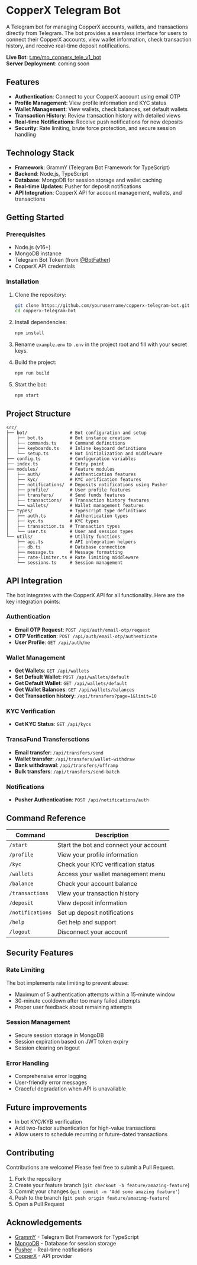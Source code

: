 # CopperX Telegram Bot

A Telegram bot for managing CopperX accounts, wallets, and transactions directly from Telegram. The bot provides a seamless interface for users to connect their CopperX accounts, view wallet information, check transaction history, and receive real-time deposit notifications.

**Live Bot**: [t.me/mo_copperx_tele_v1_bot](https://t.me/mo_copperx_tele_v1_bot)  
**Server Deployment**: coming soon

## Features

- **Authentication**: Connect to your CopperX account using email OTP
- **Profile Management**: View profile information and KYC status
- **Wallet Management**: View wallets, check balances, set default wallets
- **Transaction History**: Review transaction history with detailed views
- **Real-time Notifications**: Receive push notifications for new deposits
- **Security**: Rate limiting, brute force protection, and secure session handling

## Technology Stack

- **Framework**: GrammY (Telegram Bot Framework for TypeScript)
- **Backend**: Node.js, TypeScript
- **Database**: MongoDB for session storage and wallet caching
- **Real-time Updates**: Pusher for deposit notifications
- **API Integration**: CopperX API for account management, wallets, and transactions

## Getting Started

### Prerequisites

- Node.js (v16+)
- MongoDB instance
- Telegram Bot Token (from [@BotFather](https://t.me/BotFather))
- CopperX API credentials

### Installation

1. Clone the repository:
   ```bash
   git clone https://github.com/yourusername/copperx-telegram-bot.git
   cd copperx-telegram-bot
   ```

2. Install dependencies:
   ```bash
   npm install
   ```

3. Rename `example.env` to `.env` in the project root and fill with your secret keys.

4. Build the project:
   ```bash
   npm run build
   ```

5. Start the bot:
   ```bash
   npm start
   ```

## Project Structure

```
src/
├── bot/                # Bot configuration and setup
│   ├── bot.ts          # Bot instance creation
│   ├── commands.ts     # Command definitions
│   ├── keyboards.ts    # Inline keyboard definitions
│   └── setup.ts        # Bot initialization and middleware
├── config.ts           # Configuration variables
├── index.ts            # Entry point
├── modules/            # Feature modules
│   ├── auth/           # Authentication features
│   ├── kyc/            # KYC verification features
│   ├── notifications/  # Deposits notifications using Pusher
│   ├── profile/        # User profile features
│   ├── transfers/      # Send funds features
│   ├── transactions/   # Transaction history features
│   └── wallets/        # Wallet management features
├── types/              # TypeScript type definitions
│   ├── auth.ts         # Authentication types
│   ├── kyc.ts          # KYC types
│   ├── transaction.ts  # Transaction types
│   └── user.ts         # User and session types
└── utils/              # Utility functions
    ├── api.ts          # API integration helpers
    ├── db.ts           # Database connection
    ├── message.ts      # Message formatting
    ├── rate-limiter.ts # Rate limiting middleware
    └── sessions.ts     # Session management
```

## API Integration

The bot integrates with the CopperX API for all functionality. Here are the key integration points:

### Authentication

- **Email OTP Request**: `POST /api/auth/email-otp/request`
- **OTP Verification**: `POST /api/auth/email-otp/authenticate`
- **User Profile**: `GET /api/auth/me`

### Wallet Management

- **Get Wallets**: `GET /api/wallets`
- **Set Default Wallet**: `POST /api/wallets/default`
- **Get Default Wallet**: `GET /api/wallets/default`
- **Get Wallet Balances**: `GET /api/wallets/balances`
- **Get Transaction history**: `/api/transfers?page=1&limit=10`

### KYC Verification

- **Get KYC Status**: `GET /api/kycs`

### TransaFund Transfersctions

- **Email transfer**: `/api/transfers/send`
- **Wallet transfer**: `/api/transfers/wallet-withdraw`
- **Bank withdrawal**: `/api/transfers/offramp`
- **Bulk transfers**: `/api/transfers/send-batch`

### Notifications

- **Pusher Authentication**: `POST /api/notifications/auth`

## Command Reference

| Command | Description |
|---------|-------------|
| `/start` | Start the bot and connect your account |
| `/profile` | View your profile information |
| `/kyc` | Check your KYC verification status |
| `/wallets` | Access your wallet management menu |
| `/balance` | Check your account balance |
| `/transactions` | View your transaction history |
| `/deposit` | View deposit information |
| `/notifications` | Set up deposit notifications |
| `/help` | Get help and support |
| `/logout` | Disconnect your account |

## Security Features

### Rate Limiting

The bot implements rate limiting to prevent abuse:
- Maximum of 5 authentication attempts within a 15-minute window
- 30-minute cooldown after too many failed attempts
- Proper user feedback about remaining attempts

### Session Management

- Secure session storage in MongoDB
- Session expiration based on JWT token expiry
- Session clearing on logout

### Error Handling

- Comprehensive error logging
- User-friendly error messages
- Graceful degradation when API is unavailable


## Future improvements

- In bot KYC/KYB verification
- Add two-factor authentication for high-value transactions
- Allow users to schedule recurring or future-dated transactions

## Contributing

Contributions are welcome! Please feel free to submit a Pull Request.

1. Fork the repository
2. Create your feature branch (`git checkout -b feature/amazing-feature`)
3. Commit your changes (`git commit -m 'Add some amazing feature'`)
4. Push to the branch (`git push origin feature/amazing-feature`)
5. Open a Pull Request


## Acknowledgements

- [GrammY](https://grammy.dev/) - Telegram Bot Framework for TypeScript
- [MongoDB](https://www.mongodb.com/) - Database for session storage
- [Pusher](https://pusher.com/) - Real-time notifications
- [CopperX](https://copperx.io/) - API provider
